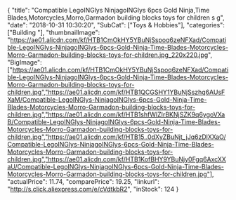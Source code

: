 {
	"title": "Compatible LegoINGlys NinjagoINGlys 6pcs Gold Ninja,Time Blades,Motorcycles,Morro,Garmadon building blocks toys for children s g",
	"date": "2018-10-31 10:30:20",
	"SubCat": ["Toys & Hobbies"],
	"categories": ["Building "],
	"thumbnailImage": "https://ae01.alicdn.com/kf/HTB1CmOkHY5YBuNjSspoq6zeNFXad/Compatible-LegoINGlys-NinjagoINGlys-6pcs-Gold-Ninja-Time-Blades-Motorcycles-Morro-Garmadon-building-blocks-toys-for-children.jpg_220x220.jpg",
	"BigImage": ["https://ae01.alicdn.com/kf/HTB1CmOkHY5YBuNjSspoq6zeNFXad/Compatible-LegoINGlys-NinjagoINGlys-6pcs-Gold-Ninja-Time-Blades-Motorcycles-Morro-Garmadon-building-blocks-toys-for-children.jpg","https://ae01.alicdn.com/kf/HTB1QCGSHY1YBuNjSszhq6AUsFXaM/Compatible-LegoINGlys-NinjagoINGlys-6pcs-Gold-Ninja-Time-Blades-Motorcycles-Morro-Garmadon-building-blocks-toys-for-children.jpg","https://ae01.alicdn.com/kf/HTB1shfWlZIrBKNjSZK9q6ygoVXaB/Compatible-LegoINGlys-NinjagoINGlys-6pcs-Gold-Ninja-Time-Blades-Motorcycles-Morro-Garmadon-building-blocks-toys-for-children.jpg","https://ae01.alicdn.com/kf/HTB15..0dXyZBuNjt_jJq6zDlXXaO/Compatible-LegoINGlys-NinjagoINGlys-6pcs-Gold-Ninja-Time-Blades-Motorcycles-Morro-Garmadon-building-blocks-toys-for-children.jpg","https://ae01.alicdn.com/kf/HTB1KofBHY9YBuNjy0Fgq6AxcXXaU/Compatible-LegoINGlys-NinjagoINGlys-6pcs-Gold-Ninja-Time-Blades-Motorcycles-Morro-Garmadon-building-blocks-toys-for-children.jpg"],
	"actualPrice": 11.74,
	"comparePrice": 19.25,
	"linkurl": "http://s.click.aliexpress.com/e/cVdtkbR2",
	"inStock": 124
}
